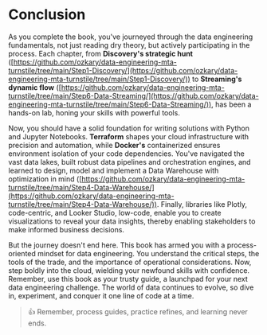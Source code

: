 # Conclusion

As you complete the book, you've journeyed through the data engineering fundamentals, not just reading dry theory, but actively participating in the process. Each chapter, from **Discovery's strategic hunt** ([https://github.com/ozkary/data-engineering-mta-turnstile/tree/main/Step1-Discovery/](https://github.com/ozkary/data-engineering-mta-turnstile/tree/main/Step1-Discovery/)) to **Streaming's dynamic flow** ([https://github.com/ozkary/data-engineering-mta-turnstile/tree/main/Step6-Data-Streaming/](https://github.com/ozkary/data-engineering-mta-turnstile/tree/main/Step6-Data-Streaming/)), has been a hands-on lab, honing your skills with powerful tools.

Now, you should have a solid foundation for writing solutions with Python and Jupyter Notebooks. **Terraform** shapes your cloud infrastructure with precision and automation, while **Docker's** containerized ensures environment isolation of your code dependencies. You've navigated the vast data lakes, built robust data pipelines and orchestration engines, and learned to design, model and implement a Data Warehouse  with optimization in mind ([https://github.com/ozkary/data-engineering-mta-turnstile/tree/main/Step4-Data-Warehouse/](https://github.com/ozkary/data-engineering-mta-turnstile/tree/main/Step4-Data-Warehouse/)). Finally, libraries like Plotly, code-centric, and Looker Studio, low-code, enable you to create visualizations to reveal your data insights, thereby enabling stakeholders to make informed business decisions.

But the journey doesn't end here. This book has armed you with a process-oriented mindset for data engineering. You understand the critical steps, the tools of the trade, and the importance of operational considerations. Now, step boldly into the cloud, wielding your newfound skills with confidence. Remember, use this book as your trusty guide, a launchpad for your next data engineering challenge. The world of data continues to evolve, so dive in, experiment, and conquer it one line of code at a time.

> 👍 Remember, process guides, practice refines, and learning never ends.

